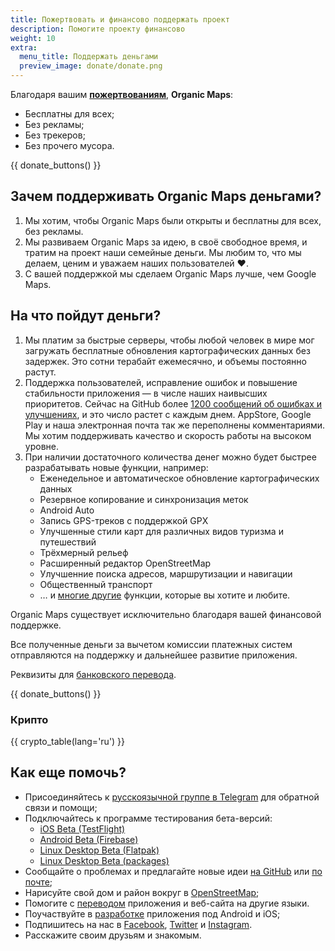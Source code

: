 ```yaml
---
title: Пожертвовать и финансово поддержать проект
description: Помогите проекту финансово
weight: 10
extra:
  menu_title: Поддержать деньгами
  preview_image: donate/donate.png
---
```


Благодаря вашим **[пожертвованиям][Stripe]**, **Organic Maps**:
- Бесплатны для всех;
- Без рекламы;
- Без трекеров;
- Без прочего мусора.

{{ donate_buttons() }}

## Зачем поддерживать Organic Maps деньгами?

1. Мы хотим, чтобы Organic Maps были открыты и бесплатны для всех, без рекламы.
2. Мы развиваем Organic Maps за идею, в своё свободное время, и тратим на проект наши семейные деньги.
   Мы любим то, что мы делаем, ценим и уважаем наших пользователей ❤️.
3. С вашей поддержкой мы сделаем Organic Maps лучше, чем Google Maps.

## На что пойдут деньги?

1. Мы платим за быстрые серверы, чтобы любой человек в мире мог загружать бесплатные обновления картографических данных без задержек.
   Это сотни терабайт ежемесячно, и объемы постоянно растут.
2. Поддержка пользователей, исправление ошибок и повышение стабильности приложения — в числе наших наивысших приоритетов.
   Сейчас на GitHub более [1200 сообщений об ошибках и улучшениях][GitHub issues], и это число растет с каждым днем.
   AppStore, Google Play и наша электронная почта так же переполнены комментариями. Мы хотим поддерживать качество и скорость работы на высоком уровне.
3. При наличии достаточного количества денег можно будет быстрее разрабатывать новые функции, например:
   - Еженедельное и автоматическое обновление картографических данных
   - Резервное копирование и синхронизация меток
   - Android Auto
   - Запись GPS-треков с поддержкой GPX
   - Улучшенные стили карт для различных видов туризма и путешествий
   - Трёхмерный рельеф
   - Расширенный редактор OpenStreetMap
   - Улучшенние поиска адресов, маршрутизации и навигации
   - Общественный транспорт
   - … и [многие другие][GitHub issues] функции, которые вы хотите и любите.


Organic Maps существует исключительно благодаря вашей финансовой поддержке.

Все полученные деньги за вычетом комиссии платежных систем отправляются на поддержку и дальнейшее развитие приложения.

Реквизиты для [банковского перевода](/donate#bank-transfer).

{{ donate_buttons() }}

### Крипто

{{ crypto_table(lang='ru') }}

## Как еще помочь?

- Присоединяйтесь к [русскоязычной группе в Telegram](https://t.me/OrganicMapsRu) для обратной связи и помощи;
- Подключайтесь к программе тестирования бета-версий:
  * [iOS Beta (TestFlight)](https://testflight.apple.com/join/lrKCl08I)
  * [Android Beta (Firebase)](https://appdistribution.firebase.dev/i/9ec3bca5e2b47373)
  * [Linux Desktop Beta (Flatpak)](https://flathub.org/apps/details/app.organicmaps.desktop)
  * [Linux Desktop Beta (packages)](https://repology.org/project/organicmaps/versions)
- Сообщайте о проблемах и предлагайте новые идеи [на GitHub](https://github.com/organicmaps/organicmaps/issues) или [по почте](mailto:hello@organicmaps.app);
- Нарисуйте свой дом и район вокруг в [OpenStreetMap](https://openstreetmap.org);
- Помогите с [переводом](https://github.com/organicmaps/organicmaps/blob/master/docs/TRANSLATIONS.md) приложения и веб-сайта на другие языки.
- Поучаствуйте в [разработке](https://github.com/organicmaps/organicmaps/blob/master/docs/CONTRIBUTING.md) приложения под Android и iOS;
- Подпишитесь на нас в [Facebook](https://facebook.com/OrganicMaps), [Twitter](https://twitter.com/OrganicMapsApp) и [Instagram](https://instagram.com/organicmaps.app/).
- Расскажите своим друзьям и знакомым.


[Stripe]: https://donate.organicmaps.app/ "Donate via Stripe"
[GitHub issues]: https://github.com/organicmaps/organicmaps/issues "GitHub Issues"
